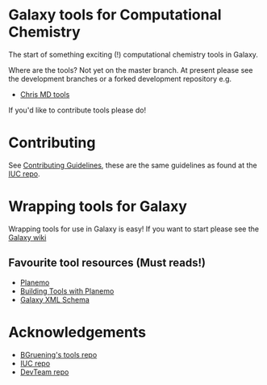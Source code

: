 

# Galaxy tools for Computational Chemistry

The start of something exciting (!) computational chemistry tools in Galaxy. 

Where are the tools? Not yet on the master branch. 
At present please see the development branches or a forked development repository e.g. 
 *  [Chris MD tools](https://github.com/chrisbarnettster/galaxy-tools-compchem)

If you'd like to contribute tools please do!

# Contributing 
See [Contributing Guidelines](./CONTRIBUTING.md), these are the same guidelines as found at the [IUC repo](https://github.com/galaxyproject/tools-iuc).

# Wrapping tools for Galaxy
Wrapping tools for use in Galaxy is easy! If you want to start please see the [Galaxy wiki](https://wiki.galaxyproject.org/Admin/Tools/AddToolTutorial)

## Favourite tool resources (Must reads!)
 * [Planemo](https://github.com/galaxyproject/planemo)
 * [Building Tools with Planemo](http://planemo.readthedocs.io/en/latest/writing_standalone.html)
 * [Galaxy XML Schema](https://docs.galaxyproject.org/en/master/dev/schema.html)

# Acknowledgements
 * [BGruening's tools repo](https://github.com/bgruening/galaxytools)
 * [IUC repo](https://github.com/galaxyproject/tools-iuc)
 * [DevTeam repo](https://github.com/galaxyproject/tools-devteam)

